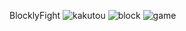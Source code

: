 BlocklyFight
![kakutou](https://user-images.githubusercontent.com/72331009/219275974-070a7a88-8504-4d01-a4ee-91516b9e1962.png)
![block](https://user-images.githubusercontent.com/72331009/219275980-29087833-a588-418e-aeea-61d5a1ce7545.png)
![game](https://user-images.githubusercontent.com/72331009/219275981-a63ad001-a678-413a-803c-4cd320d0028f.png)
